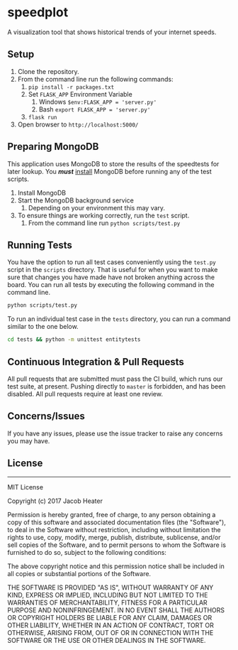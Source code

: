# speedplot
A visualization tool that shows historical trends of your internet speeds.

## Setup

1. Clone the repository.
1. From the command line run the following commands:
    1. `pip install -r packages.txt`
    1. Set `FLASK_APP` Environment Variable
        1. Windows `$env:FLASK_APP = 'server.py'`
        1. Bash `export FLASK_APP = 'server.py'`
    1. `flask run`
1. Open browser to `http://localhost:5000/`

## Preparing MongoDB

This application uses MongoDB to store the results of the speedtests for later
lookup. You ***must*** [install](https://docs.mongodb.com/getting-started/shell/installation/) 
MongoDB before running any of the test scripts.

1. Install MongoDB
2. Start the MongoDB background service
    1. Depending on your environment this may vary.
3. To ensure things are working correctly, run the `test` script.
    1. From the command line run `python scripts/test.py`

## Running Tests

You have the option to run all test cases conveniently using
the `test.py` script in the `scripts` directory. That is useful
for when you want to make sure that changes you have made have not
broken anything across the board. You can run all tests by executing the
following command in the command line.

```sh
python scripts/test.py
```

To run an individual test case in the `tests` directory, you can run
a command similar to the one below.

```sh
cd tests && python -m unittest entitytests
```

## Continuous Integration & Pull Requests

All pull requests that are submitted must pass the CI build, which runs
our test suite, at present. Pushing directly to `master` is forbidden, 
and has been disabled. All pull requests require at least one review.

## Concerns/Issues

If you have any issues, please use the issue tracker to raise any concerns
you may have.

## License

---

MIT License

Copyright (c) 2017 Jacob Heater

Permission is hereby granted, free of charge, to any person obtaining a copy
of this software and associated documentation files (the "Software"), to deal
in the Software without restriction, including without limitation the rights
to use, copy, modify, merge, publish, distribute, sublicense, and/or sell
copies of the Software, and to permit persons to whom the Software is
furnished to do so, subject to the following conditions:

The above copyright notice and this permission notice shall be included in all
copies or substantial portions of the Software.

THE SOFTWARE IS PROVIDED "AS IS", WITHOUT WARRANTY OF ANY KIND, EXPRESS OR
IMPLIED, INCLUDING BUT NOT LIMITED TO THE WARRANTIES OF MERCHANTABILITY,
FITNESS FOR A PARTICULAR PURPOSE AND NONINFRINGEMENT. IN NO EVENT SHALL THE
AUTHORS OR COPYRIGHT HOLDERS BE LIABLE FOR ANY CLAIM, DAMAGES OR OTHER
LIABILITY, WHETHER IN AN ACTION OF CONTRACT, TORT OR OTHERWISE, ARISING FROM,
OUT OF OR IN CONNECTION WITH THE SOFTWARE OR THE USE OR OTHER DEALINGS IN THE
SOFTWARE.